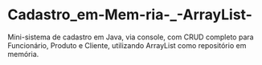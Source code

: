 # Cadastro_em-Mem-ria-_-ArrayList-
Mini-sistema de cadastro em Java, via console, com CRUD completo para Funcionário, Produto e Cliente, utilizando ArrayList como repositório em memória.
